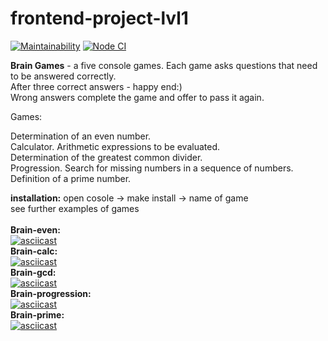 # frontend-project-lvl1
[![Maintainability](https://api.codeclimate.com/v1/badges/48933872bce97d99de3a/maintainability)](https://codeclimate.com/github/MariaChumerina/frontend-project-lvl1/maintainability)
[![Node CI](https://github.com/MariaChumerina/frontend-project-lvl1/workflows/Node%20CI/badge.svg)](https://github.com/MariaChumerina/frontend-project-lvl1/actions)

<b>Brain Games</b> - a five console games. Each game asks questions that need to be answered correctly.<br/>
After three correct answers - happy end:) <br/>
Wrong answers complete the game and offer to pass it again. 

Games:

Determination of an even number.<br/>
Calculator. Arithmetic expressions to be evaluated.<br/>
Determination of the greatest common divider.<br/>
Progression. Search for missing numbers in a sequence of numbers.<br/>
Definition of a prime number.<br/>

<b>installation:</b>
open cosole -> make install -> name of game<br/>
see further examples of games
<br/>
<br/>
<b>Brain-even:</b><br/>
[![asciicast](https://asciinema.org/a/dLAHe3OOH6XN5uzUfXa2DT9yl.svg)](https://asciinema.org/a/dLAHe3OOH6XN5uzUfXa2DT9yl)<br/>
<b>Brain-calc:</b><br/>
[![asciicast](https://asciinema.org/a/YWkTLB00aZnxtZt6BzbrSUegL.svg)](https://asciinema.org/a/YWkTLB00aZnxtZt6BzbrSUegL)<br/>
<b>Brain-gcd:</b><br/>
[![asciicast](https://asciinema.org/a/z4ORgSlkc5GChgGgbDfUmYLO9.svg)](https://asciinema.org/a/z4ORgSlkc5GChgGgbDfUmYLO9)<br/>
<b>Brain-progression:</b><br/>
[![asciicast](https://asciinema.org/a/XrVnGtvILZFM2EwOl2jGMxqzQ.svg)](https://asciinema.org/a/XrVnGtvILZFM2EwOl2jGMxqzQ)<br/>
<b>Brain-prime:</b><br/>
[![asciicast](https://asciinema.org/a/spra2etYEGi0h3itj14LlVgcH.svg)](https://asciinema.org/a/spra2etYEGi0h3itj14LlVgcH)
